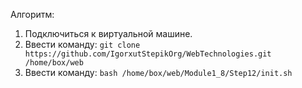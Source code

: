 Алгоритм:

 1. Подключиться к виртуальной машине.
 2. Ввести команду: ``` git clone https://github.com/IgorxutStepikOrg/WebTechnologies.git /home/box/web ```
 3. Ввести команду: ``` bash /home/box/web/Module1_8/Step12/init.sh ```

